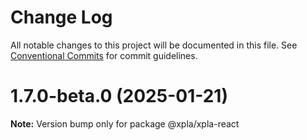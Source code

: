 # Change Log

All notable changes to this project will be documented in this file.
See [Conventional Commits](https://conventionalcommits.org) for commit guidelines.

# 1.7.0-beta.0 (2025-01-21)

**Note:** Version bump only for package @xpla/xpla-react
